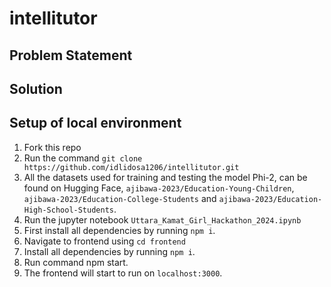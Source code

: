 # intellitutor
## Problem Statement
## Solution

## Setup of local environment
1. Fork this repo
2. Run the command `git clone https://github.com/idlidosa1206/intellitutor.git`
3. All the datasets used for training and testing the model Phi-2, can be found on Hugging Face, `ajibawa-2023/Education-Young-Children`, `ajibawa-2023/Education-College-Students` and `ajibawa-2023/Education-High-School-Students`.
4. Run the jupyter notebook `Uttara_Kamat_Girl_Hackathon_2024.ipynb`
5. First install all dependencies by running `npm i`.
6. Navigate to frontend using `cd frontend`
7. Install all dependencies by running `npm i`.
8. Run command npm start.
9. The frontend will start to run on `localhost:3000`.
